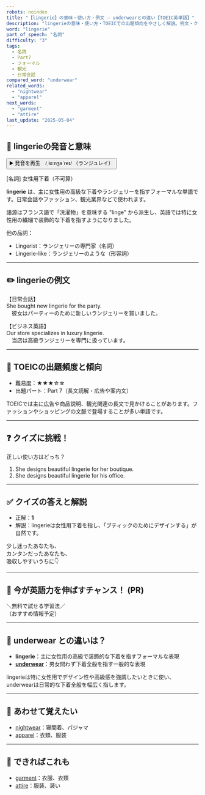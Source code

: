 ```yaml
---
robots: noindex
title: "【lingerie】の意味・使い方・例文 ― underwearとの違い【TOEIC英単語】"
description: "lingerieの意味・使い方・TOEICでの出題傾向をやさしく解説。例文・クイズ付きでunderwearとの違いもわかりやすく学べます。"
word: "lingerie"
part_of_speech: "名詞"
difficulty: "3"
tags:
  - 名詞
  - Part7
  - フォーマル
  - 観光
  - 日常会話
compared_word: "underwear"
related_words:
  - "nightwear"
  - "apparel"
next_words:
  - "garment"
  - "attire"
last_update: "2025-05-04"
---
```


## 🔰 lingerieの発音と意味

<button class="play-audio" onclick="playTTS('lingerie')">
  <span class="play-audio-main">
    ▶️ 発音を再生　/ˌlɑːnʒəˈreɪ/
  </span>
  <span class="play-audio-sub">
    （ランジュレイ）
  </span>
</button>

[名詞] 女性用下着（不可算）

**lingerie** は、主に女性用の高級な下着やランジェリーを指すフォーマルな単語です。日常会話やファッション、観光業界などで使われます。

語源はフランス語で「洗濯物」を意味する "linge" から派生し、英語では特に女性用の繊細で装飾的な下着を指すようになりました。

他の品詞：  
- Lingerist：ランジェリーの専門家（名詞）
- Lingerie-like：ランジェリーのような（形容詞）

---

## ✏️ lingerieの例文

【日常会話】  
She bought new lingerie for the party.  
　彼女はパーティーのために新しいランジェリーを買いました。

【ビジネス英語】  
Our store specializes in luxury lingerie.  
　当店は高級ランジェリーを専門に扱っています。

---

## 🎯 TOEICの出題頻度と傾向

- 難易度：★★★☆☆
- 出題パート：Part 7（長文読解・広告や案内文）

TOEICでは主に広告や商品説明、観光関連の長文で見かけることがあります。ファッションやショッピングの文脈で登場することが多い単語です。

---

## ❓ クイズに挑戦！

正しい使い方はどっち？

1. She designs beautiful lingerie for her boutique.  
2. She designs beautiful lingerie for his office.

---

## ✅ クイズの答えと解説

- 正解：**1**
- 解説：lingerieは女性用下着を指し、「ブティックのためにデザインする」が自然です。

少し迷ったあなたも、  
カンタンだったあなたも、  
吸収しやすいうちに👇️

---

## 🚀 今が英語力を伸ばすチャンス！ (PR)

<div class="info-center">
＼無料で試せる学習法／<br>  
（おすすめ情報予定）
</div>

---

## 🤔  underwear との違いは？

- **lingerie**：主に女性用の高級で装飾的な下着を指すフォーマルな表現
- **[underwear](/underwear)**：男女問わず下着全般を指す一般的な表現

lingerieは特に女性用でデザイン性や高級感を強調したいときに使い、underwearは日常的な下着全般を幅広く指します。

---

## 🧩 あわせて覚えたい

- [nightwear](/nightwear)：寝間着、パジャマ
- [apparel](/apparel)：衣類、服装

---

## 📖 できればこれも

- [garment](/garment)：衣服、衣類
- [attire](/attire)：服装、装い

<!-- cvid: aid41_bid02 -->
